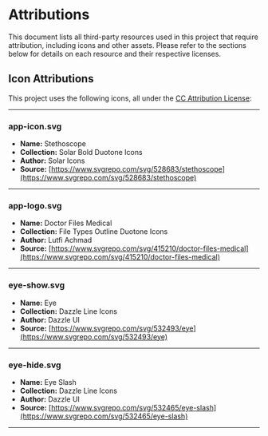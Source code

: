 # Attributions

This document lists all third-party resources used in this project that require attribution, including icons and other assets. Please refer to the sections below for details on each resource and their respective licenses.

## Icon Attributions

This project uses the following icons, all under the [CC Attribution License](https://creativecommons.org/licenses/by/4.0/):

---

### app-icon.svg

- **Name:** Stethoscope  
- **Collection:** Solar Bold Duotone Icons  
- **Author:** Solar Icons  
- **Source:** [https://www.svgrepo.com/svg/528683/stethoscope](https://www.svgrepo.com/svg/528683/stethoscope)

---

### app-logo.svg

- **Name:** Doctor Files Medical  
- **Collection:** File Types Outline Duotone Icons  
- **Author:** Lutfi Achmad  
- **Source:** [https://www.svgrepo.com/svg/415210/doctor-files-medical](https://www.svgrepo.com/svg/415210/doctor-files-medical)

---

### eye-show.svg

- **Name:** Eye  
- **Collection:** Dazzle Line Icons  
- **Author:** Dazzle UI  
- **Source:** [https://www.svgrepo.com/svg/532493/eye](https://www.svgrepo.com/svg/532493/eye)

---

### eye-hide.svg

- **Name:** Eye Slash  
- **Collection:** Dazzle Line Icons  
- **Author:** Dazzle UI  
- **Source:** [https://www.svgrepo.com/svg/532465/eye-slash](https://www.svgrepo.com/svg/532465/eye-slash)

---
